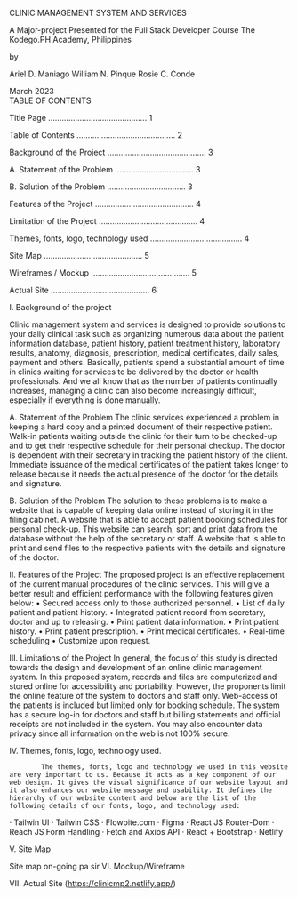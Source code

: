 CLINIC MANAGEMENT SYSTEM AND SERVICES
 
 
 
 
 
 
 
 
A Major-project Presented for the
Full Stack Developer
Course
The Kodego.PH Academy, Philippines
 
 
  
 
by
 
Ariel D. Maniago
William N. Pinque
Rosie C. Conde

March 2023  
TABLE OF CONTENTS

 
Title Page                                        	……………………………………..          	        	1
 
Table of Contents                           	……………………………………..                      	2
 
Background of the Project              	……………………………………..                      	3
 
A.	Statement of the Problem      	……………………………..                      	3
 
B. 	Solution of the Problem         	……………………………..                      	3
 
Features of the Project                    	……………………………………..                      	4
 
Limitation of the Project                 	……………………………………..                      	4
 
Themes, fonts, logo, technology used   …………………………………..                       	4
 
Site Map                  	                    	……………………………………..                      	5
 
Wireframes / Mockup                      	……………………………………..                      	5
 
Actual Site              	                    	……………………………………..                      	6
 
  
I. Background of the project
 
Clinic management system and services is designed to provide solutions to your daily clinical task such as organizing numerous data about the patient information database, patient history, patient treatment history, laboratory results, anatomy, diagnosis, prescription, medical certificates, daily sales, payment and others.
Basically, patients spend a substantial amount of time in clinics waiting for services to be delivered by the doctor or health professionals. And we all know that as the number of patients continually increases, managing a clinic can also become increasingly difficult, especially if everything is done manually.
 
A.	Statement of the Problem
The clinic services experienced a problem in keeping a hard copy and a printed document of their respective patient.
Walk-in patients waiting outside the clinic for their turn to be checked-up and to get their respective schedule for their personal checkup.
The doctor is dependent with their secretary in tracking the patient history of the client.
Immediate issuance of the medical certificates of the patient takes longer to release because it needs the actual presence of the doctor for the details and signature.
 
 B.     Solution of the Problem
The solution to these problems is to make a website that is capable of keeping data online instead of storing it in the filing cabinet.
A website that is able to accept patient booking schedules for personal check-up.
This website can search, sort and print data from the database without the help of the secretary or staff.
A website that is able to print and send files to the respective patients with the details and signature of the doctor.
 

II. Features of the Project
        	The proposed project is an effective replacement of the current manual procedures of the clinic services. This will give a better result and efficient performance with the following features given below:
•      Secured access only to those authorized personnel.
•      List of daily patient and patient history.
•      Integrated patient record from secretary, doctor and up to releasing.
•      Print patient data information.
•      Print patient history.
•      Print patient prescription.
•      Print medical certificates.
•      Real-time scheduling
•      Customize upon request.
 
III. Limitations of the Project
        	In general, the focus of this study is directed towards the design and development of an online clinic management system. 
In this proposed system, records and files are computerized and stored online for accessibility and portability.  However, the proponents limit the online feature of the system to doctors and staff only.  Web-access of the patients is included but limited only for booking schedule.  The system has a secure log-in for doctors and staff but billing statements and official receipts are not included in the system.
You may also encounter data privacy since all information on the web is not 100% secure.
 



IV. Themes, fonts, logo, technology used.
 
        	The themes, fonts, logo and technology we used in this website are very important to us. Because it acts as a key component of our web design. It gives the visual significance of our website layout and it also enhances our website message and usability. It defines the hierarchy of our website content and below are the list of the following details of our fonts, logo, and technology used:
·         Tailwin UI
·         Tailwin CSS
·         Flowbite.com
·         Figma
·         React JS Router-Dom
·         Reach JS Form Handling
·         Fetch and Axios API
·         React + Bootstrap
·         Netlify










V. Site Map
 
 
 
 
  
 
 
 
 
 
Site map on-going pa sir
 VI. Mockup/Wireframe 
 


 
VII. Actual Site (https://clinicmp2.netlify.app/)
 


